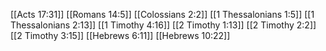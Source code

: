 [[Acts 17:31]]
[[Romans 14:5]]
[[Colossians 2:2]]
[[1 Thessalonians 1:5]]
[[1 Thessalonians 2:13]]
[[1 Timothy 4:16]]
[[2 Timothy 1:13]]
[[2 Timothy 2:2]]
[[2 Timothy 3:15]]
[[Hebrews 6:11]]
[[Hebrews 10:22]]
